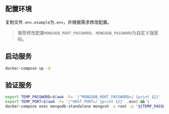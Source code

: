 ## 配置环境

复制文件`.env.example`为`.env`，并根据需求修改配置。

> 推荐修改配置`MONGODB_ROOT_PASSWORD`、`MONGODB_PASSWORD`为自定义强密码。

## 启动服务

```bash
docker-compose up -d
```

## 验证服务

```bash
export TEMP_PASSWORD=$(awk -F= '/^MONGODB_ROOT_PASSWORD=/ {print $2}' .env) && \
export TEMP_PORT=$(awk -F= '/^HOST_PORT=/ {print $2}' .env) && \
docker-compose exec mongodb-standalone mongosh -u root -p "${TEMP_PASSWORD}" --eval "db.version()"
```
